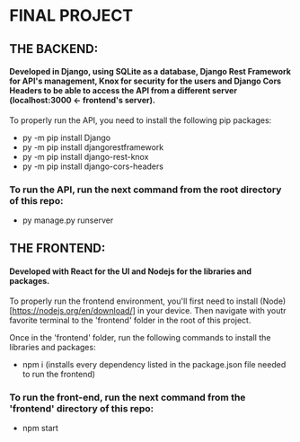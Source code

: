 # FINAL PROJECT

## THE BACKEND:

#### Developed in Django, using SQLite as a database, Django Rest Framework for API's management, Knox for security for the users and Django Cors Headers to be able to access the API from a different server (localhost:3000 <- frontend's server). 

To properly run the API, you need to install the following pip packages:
- py -m pip install Django
- py -m pip install djangorestframework
- py -m pip install django-rest-knox
- py -m pip install django-cors-headers

### To run the API, run the next command from the root directory of this repo:

- py manage.py runserver

## THE FRONTEND:

#### Developed with React for the UI and Nodejs for the libraries and packages.
To properly run the frontend environment, you'll first need to install (Node)[https://nodejs.org/en/download/] in your device. Then navigate with youtr favorite terminal to the 'frontend' folder in the root of this project.

Once in the 'frontend' folder, run the following commands to install the libraries and packages:

- npm i (installs every dependency listed in the package.json file needed to run the frontend)

### To run the front-end, run the next command from the 'frontend' directory of this repo:

- npm start
